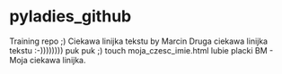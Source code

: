 # pyladies_github
Training repo ;)
Ciekawa linijka tekstu by Marcin
Druga ciekawa linijka tekstu :-))))))))
puk puk ;)
touch moja_czesc_imie.html
lubie placki
BM - Moja ciekawa linijka.

